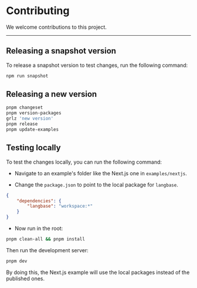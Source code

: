 # Contributing

We welcome contributions to this project.

---

## Releasing a snapshot version

To release a snapshot version to test changes, run the following command:

```bash
npm run snapshot
```

## Releasing a new version

```bash
pnpm changeset
pnpm version-packages
grlz 'new version'
pnpm release
pnpm update-examples
```

## Testing locally

To test the changes locally, you can run the following command:

- Navigate to an example's folder like the Next.js one in `examples/nextjs`.

- Change the `package.json` to point to the local package for `langbase`.

```json
{
	"dependencies": {
		"langbase": "workspace:*"
	}
}
```

- Now run in the root:

```bash
pnpm clean-all && pnpm install
```

Then run the development server:

```bash
pnpm dev
```

By doing this, the Next.js example will use the local packages instead of the published ones.
